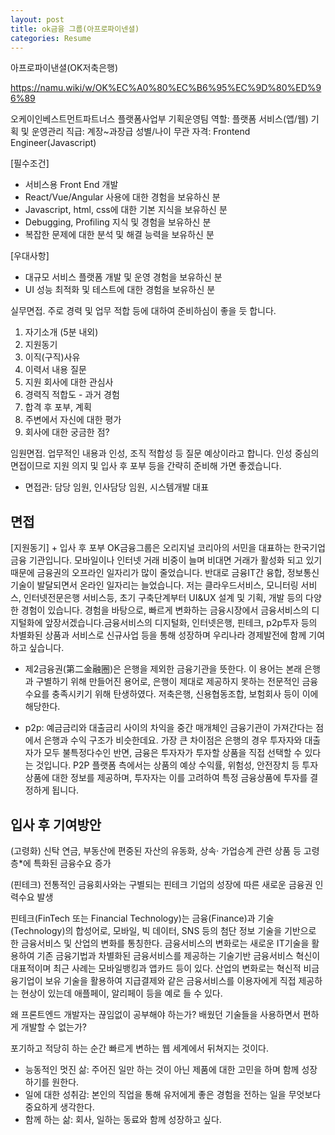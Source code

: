 ```yaml
---
layout: post
title: ok금융 그룹(아프로파이넨셜)
categories: Resume
---
```


아프로파이낸셜(OK저축은행)


https://namu.wiki/w/OK%EC%A0%80%EC%B6%95%EC%9D%80%ED%96%89


 
오케이인베스트먼트파트너스 플랫폼사업부 기획운영팀
역할: 플랫폼 서비스(앱/웹) 기획 및 운영관리
직급: 계장~과장급
성별/나이 무관
자격: Frontend Engineer(Javascript)

[필수조건]
- 서비스용 Front End 개발
- React/Vue/Angular 사용에 대한 경험을 보유하신 분
- Javascript, html, css에 대한 기본 지식을 보유하신 분
- Debugging, Profiling 지식 및 경험을 보유하신 분
- 복잡한 문제에 대한 분석 및 해결 능력을 보유하신 분

[우대사항]
- 대규모 서비스 플랫폼 개발 및 운영 경험을 보유하신 분
- UI 성능 최적화 및 테스트에 대한 경험을 보유하신 분


 
실무면접.
주로 경력 및 업무 적합 등에 대하여 준비하심이 좋을 듯 합니다.
1. 자기소개 (5분 내외)
2. 지원동기
3. 이직(구직)사유
4. 이력서 내용 질문
5. 지원 회사에 대한 관심사
6. 경력직 적합도 - 과거 경험
7. 합격 후 포부, 계획
8. 주변에서 자신에 대한 평가
9. 회사에 대한 궁금한 점?

임원면접.
업무적인 내용과 인성, 조직 적합성 등 질문 예상이라고 합니다. 인성 중심의 면접이므로 지원 의지 및 입사 후 포부 등을 간략히 준비해 가면 좋겠습니다. 
- 면접관: 담당 임원, 인사담당 임원, 시스템개발 대표

## 면접


[지원동기] + 입사 후 포부
OK금융그룹은 오리지널 코리아의 서민을 대표하는 한국기업 금융 기관입니다. 모바일이나 인터넷 거래 비중이 늘며 비대면 거래가 활성화 되고 있기때문에 금융권의 오프라인 일자리가 많이 줄었습니다. 반대로 금융IT간 융합, 정보통신기술이 발달되면서 온라인 일자리는 늘었습니다. 저는 클라우드서비스, 모니터링 서비스, 인터넷전문은행 서비스등, 초기 구축단계부터 UI&UX 설계 및 기획, 개발 등의 다양한 경험이 있습니다. 경험을 바탕으로, 빠르게 변화하는 금융시장에서 금융서비스의 디지털화에 앞장서겠습니다.금융서비스의 디지털화, 인터넷은행, 핀테크, p2p투자 등의 차별화된 상품과 서비스로 신규사업 등을 통해 성장하며 우리나라 경제발전에 함께 기여하고 싶습니다. 

* 제2금융권(第二金融圈)은 은행을 제외한 금융기관을 뜻한다. 이 용어는 본래 은행과 구별하기 위해 만들어진 용어로, 은행이 제대로 제공하지 못하는 전문적인 금융수요를 충족시키기 위해 탄생하였다. 저축은행, 신용협동조합, 보험회사 등이 이에 해당한다. 

* p2p: 예금금리와 대출금리 사이의 차익을 중간 매개체인 금융기관이 가져간다는 점에서 은행과 수익 구조가 비슷한데요. 가장 큰 차이점은 은행의 경우 투자자와 대출자가 모두 불특정다수인 반면, 금융은 투자자가 투자할 상품을 직접 선택할 수 있다는 것입니다. P2P 플랫폼 측에서는 상품의 예상 수익률, 위험성, 안전장치 등 투자상품에 대한 정보를 제공하며, 투자자는 이를 고려하여 특정 금융상품에 투자를 결정하게 됩니다.


## 입사 후 기여방안
(고령화) 신탁 연금, 부동산에 편중된 자산의 유동화, 상속·
가업승계 관련 상품 등 고령층*에 특화된 금융수요 증가

(핀테크) 전통적인 금융회사와는 구별되는 핀테크 기업의
성장에 따른 새로운 금융권 인력수요 발생

핀테크(FinTech 또는 Financial Technology)는 금융(Finance)과 기술(Technology)의 합성어로, 모바일, 빅 데이터, SNS 등의 첨단 정보 기술을 기반으로 한 금융서비스 및 산업의 변화를 통칭한다. 금융서비스의 변화로는 새로운 IT기술을 활용하여 기존 금융기법과 차별화된 금융서비스를 제공하는 기술기반 금융서비스 혁신이 대표적이며 최근 사례는 모바일뱅킹과 앱카드 등이 있다. 산업의 변화로는 혁신적 비금융기업이 보유 기술을 활용하여 지급결제와 같은 금융서비스를 이용자에게 직접 제공하는 현상이 있는데 애플페이, 알리페이 등을 예로 들 수 있다.


왜 프론트엔드 개발자는 끊임없이 공부해야 하는가? 
배웠던 기술들을 사용하면서 편하게 개발할 수 없는가? 

포기하고 적당히 하는 순간 빠르게 변하는 웹 세계에서 뒤쳐지는 것이다.


- 능동적인 멋진 삶: 주어진 일만 하는 것이 아닌 제품에 대한 고민을 하며 함께 성장하기를 원한다.
- 일에 대한 성취감: 본인의 직업을 통해 유저에게 좋은 경험을 전하는 일을 무엇보다 중요하게 생각한다.
- 함께 하는 삶: 회사, 일하는 동료와 함께 성장하고 싶다.



